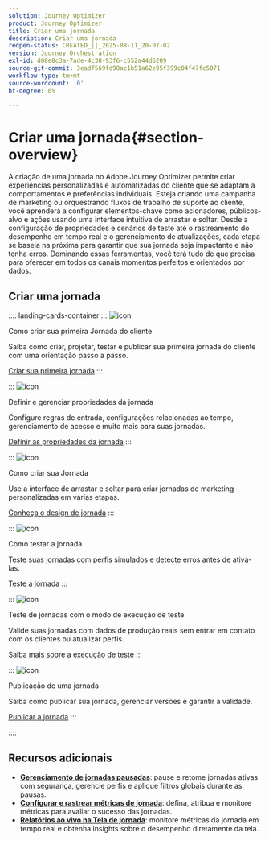 ```yaml
---
solution: Journey Optimizer
product: Journey Optimizer
title: Criar uma jornada
description: Criar uma jornada
redpen-status: CREATED_||_2025-08-11_20-07-02
version: Journey Orchestration
exl-id: d08e8c3a-7ade-4c38-93f6-c552a44d6209
source-git-commit: 3eadf569fd98ac1b51a62e95f399c04f47fc5071
workflow-type: tm+mt
source-wordcount: '0'
ht-degree: 0%

---
```


# Criar uma jornada{#section-overview}

A criação de uma jornada no Adobe Journey Optimizer permite criar experiências personalizadas e automatizadas do cliente que se adaptam a comportamentos e preferências individuais. Esteja criando uma campanha de marketing ou orquestrando fluxos de trabalho de suporte ao cliente, você aprenderá a configurar elementos-chave como acionadores, públicos-alvo e ações usando uma interface intuitiva de arrastar e soltar. Desde a configuração de propriedades e cenários de teste até o rastreamento do desempenho em tempo real e o gerenciamento de atualizações, cada etapa se baseia na próxima para garantir que sua jornada seja impactante e não tenha erros. Dominando essas ferramentas, você terá tudo de que precisa para oferecer em todos os canais momentos perfeitos e orientados por dados.

## Criar uma jornada

:::: landing-cards-container
:::
![icon](https://cdn.experienceleague.adobe.com/icons/circle-play.svg?lang=pt-BR)

Como criar sua primeira Jornada do cliente

Saiba como criar, projetar, testar e publicar sua primeira jornada do cliente com uma orientação passo a passo.

[Criar sua primeira jornada](../using/building-journeys/journey-gs.md)
:::

:::
![icon](https://cdn.experienceleague.adobe.com/icons/gear.svg?lang=pt-BR)

Definir e gerenciar propriedades da jornada

Configure regras de entrada, configurações relacionadas ao tempo, gerenciamento de acesso e muito mais para suas jornadas.

[Definir as propriedades da jornada](../using/building-journeys/journey-properties.md)
:::

:::
![icon](https://cdn.experienceleague.adobe.com/icons/puzzle-piece.svg?lang=pt-BR)

Como criar sua Jornada

Use a interface de arrastar e soltar para criar jornadas de marketing personalizadas em várias etapas.

[Conheça o design de jornada](../using/building-journeys/using-the-journey-designer.md)
:::

:::
![icon](https://cdn.experienceleague.adobe.com/icons/list-check.svg?lang=pt-BR)

Como testar a jornada

Teste suas jornadas com perfis simulados e detecte erros antes de ativá-las.

[Teste a jornada](../using/building-journeys/testing-the-journey.md)
:::

:::
![icon](https://cdn.experienceleague.adobe.com/icons/screwdriver-wrench.svg?lang=pt-BR)

Teste de jornadas com o modo de execução de teste

Valide suas jornadas com dados de produção reais sem entrar em contato com os clientes ou atualizar perfis.

[Saiba mais sobre a execução de teste](../using/building-journeys/journey-dry-run.md)
:::

:::
![icon](https://cdn.experienceleague.adobe.com/icons/circle-play.svg?lang=pt-BR)

Publicação de uma jornada

Saiba como publicar sua jornada, gerenciar versões e garantir a validade.

[Publicar a jornada](../using/building-journeys/publishing-the-journey.md)
:::

::::


## Recursos adicionais

- **[Gerenciamento de jornadas pausadas](../using/building-journeys/journey-pause.md)**: pause e retome jornadas ativas com segurança, gerencie perfis e aplique filtros globais durante as pausas.
- **[Configurar e rastrear métricas de jornada](../using/building-journeys/success-metrics.md)**: defina, atribua e monitore métricas para avaliar o sucesso das jornadas.
- **[Relatórios ao vivo na Tela de jornada](../using/building-journeys/report-journey.md)**: monitore métricas da jornada em tempo real e obtenha insights sobre o desempenho diretamente da tela.
